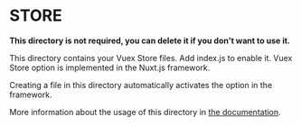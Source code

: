 # STORE

**This directory is not required, you can delete it if you don't want to use it.**

This directory contains your Vuex Store files. Add index.js to enable it.
Vuex Store option is implemented in the Nuxt.js framework.

Creating a file in this directory automatically activates the option in the framework.

More information about the usage of this directory in [the documentation](https://nuxtjs.org/guide/vuex-store).
